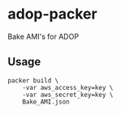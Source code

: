 # adop-packer
Bake AMI's for ADOP

## Usage

```
packer build \
    -var aws_access_key=key \
    -var aws_secret_key=key \
    Bake_AMI.json
```
